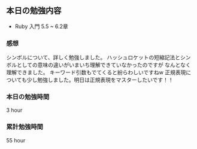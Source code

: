 ## 本日の勉強内容

- Ruby 入門 5.5 ~ 6.2章

### 感想
シンボルについて、詳しく勉強しました。
ハッシュロケットの短縮記法とシンボルとしての意味の違いがいまいち理解できていなかったのですが
なんとなく理解できました。
キーワード引数もでてくると紛らわしいですねw
正規表現についても少し勉強しました。明日は正規表現をマスターしたいです！！

### 本日の勉強時間

3 hour

### 累計勉強時間

55 hour